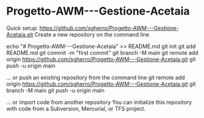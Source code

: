 # Progetto-AWM---Gestione-Acetaia
Quick setup:
https://github.com/sgherro/Progetto-AWM---Gestione-Acetaia.git
Create a new repository on the command line

echo "# Progetto-AWM---Gestione-Acetaia" >> README.md
git init
git add README.md
git commit -m "first commit"
git branch -M main
git remote add origin https://github.com/sgherro/Progetto-AWM---Gestione-Acetaia.git
git push -u origin main
                
… or push an existing repository from the command line
git remote add origin https://github.com/sgherro/Progetto-AWM---Gestione-Acetaia.git
git branch -M main
git push -u origin main


… or import code from another repository
You can initialize this repository with code from a Subversion, Mercurial, or TFS project.

